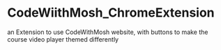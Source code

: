 # CodeWiithMosh_ChromeExtension
an Extension to use CodeWithMosh website, with buttons to make the course video player themed differently
